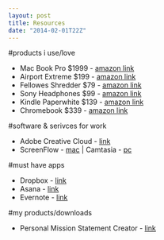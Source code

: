 ```yaml
---
layout: post
title: Resources
date: "2014-02-01T22Z"
---
```


#products i use/love

- Mac Book Pro \$1999 - [amazon link](https://amzn.to/1cHd9Wd)
- Airport Extreme \$199 - [amazon link](https://amzn.to/1abLcGT)
- Fellowes Shredder \$79 - [amazon link](https://amzn.to/1ksPZoh)
- Sony Headphones \$99 - [amazon link](https://amzn.to/LlPgs7)
- Kindle Paperwhite \$139 - [amazon link](https://amzn.to/1bhzQzb)
- Chromebook \$339 - [amazon link](https://amzn.to/LAWGsp)

#software & serivces for work

- Adobe Creative Cloud - [link](https://www.adobe.com/products/creativecloud.html)
- ScreenFlow - [mac](https://www.telestream.net/screenflow/overview.htm) | Camtasia - [pc](https://www.techsmith.com/camtasia.html)

#must have apps

- Dropbox - [link](https://db.tt/Jqq51o3P)
- Asana - [link](https://asana.com)
- Evernote - [link](https://www.evernote.com/referral/Registration.action?uid=555821&sig=6412f2b06cdfeba470782a601cee0729)

#my products/downloads

- Personal Mission Statement Creator - [link](https://chancesmith.io/personal-mission-statement)

